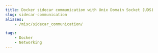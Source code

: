 ```yaml
---
title: Docker sidecar communication with Unix Domain Socket (UDS)
slug: sidecar-communication
aliases:
    - /misc/sidecar_communication/

tags:
    - Docker
    - Networking
---
```

